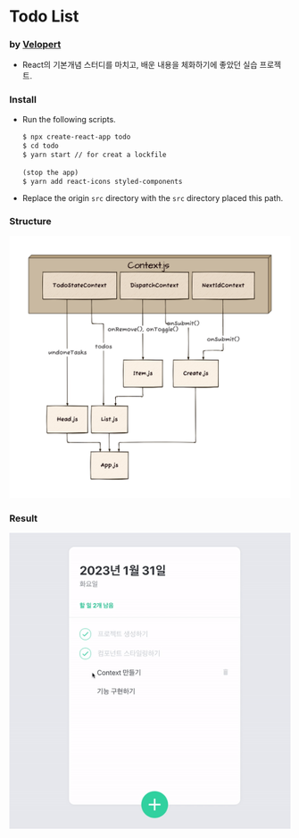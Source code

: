 # Todo List

### by [Velopert](https://react.vlpt.us/mashup-todolist/)

- React의 기본개념 스터디를 마치고, 배운 내용을 체화하기에 좋았던 실습 프로젝트.

### Install

- Run the following scripts.

  ```Shell
  $ npx create-react-app todo
  $ cd todo
  $ yarn start // for creat a lockfile

  (stop the app)
  $ yarn add react-icons styled-components
  ```

- Replace the origin `src` directory with the `src` directory placed this path.
  <br>

### Structure

<img src="../img/todo_d2.png">

### Result

<img src="../img/todo.gif">
